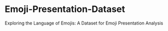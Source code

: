 # Emoji-Presentation-Dataset
Exploring the Language of Emojis: A Dataset for Emoji Presentation Analysis
